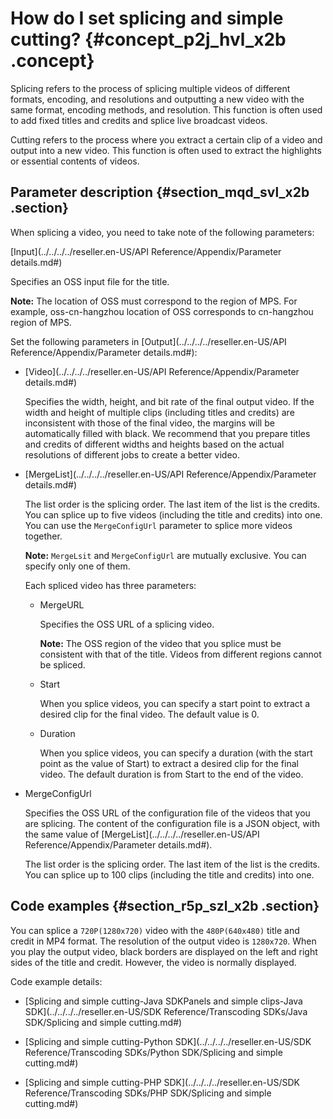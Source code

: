 # How do I set splicing and simple cutting? {#concept_p2j_hvl_x2b .concept}

Splicing refers to the process of splicing multiple videos of different formats, encoding, and resolutions and outputting a new video with the same format, encoding methods, and resolution. This function is often used to add fixed titles and credits and splice live broadcast videos.

Cutting refers to the process where you extract a certain clip of a video and output into a new video. This function is often used to extract the highlights or essential contents of videos.

## Parameter description {#section_mqd_svl_x2b .section}

When splicing a video, you need to take note of the following parameters:

[Input](../../../../reseller.en-US/API Reference/Appendix/Parameter details.md#)

Specifies an OSS input file for the title.

**Note:** The location of OSS must correspond to the region of MPS. For example, oss-cn-hangzhou location of OSS corresponds to cn-hangzhou region of MPS.

Set the following parameters in [Output](../../../../reseller.en-US/API Reference/Appendix/Parameter details.md#):

-   [Video](../../../../reseller.en-US/API Reference/Appendix/Parameter details.md#)

    Specifies the width, height, and bit rate of the final output video. If the width and height of multiple clips \(including titles and credits\) are inconsistent with those of the final video, the margins will be automatically filled with black. We recommend that you prepare titles and credits of different widths and heights based on the actual resolutions of different jobs to create a better video.

-   [MergeList](../../../../reseller.en-US/API Reference/Appendix/Parameter details.md#)

    The list order is the splicing order. The last item of the list is the credits. You can splice up to five videos \(including the title and credits\) into one. You can use the `MergeConfigUrl` parameter to splice more videos together.

    **Note:** `MergeLsit` and `MergeConfigUrl` are mutually exclusive. You can specify only one of them.

    Each spliced video has three parameters:

    -   MergeURL

        Specifies the OSS URL of a splicing video.

        **Note:** The OSS region of the video that you splice must be consistent with that of the title. Videos from different regions cannot be spliced.

    -   Start

        When you splice videos, you can specify a start point to extract a desired clip for the final video. The default value is 0.

    -   Duration

        When you splice videos, you can specify a duration \(with the start point as the value of Start\) to extract a desired clip for the final video. The default duration is from Start to the end of the video.

-   MergeConfigUrl

    Specifies the OSS URL of the configuration file of the videos that you are splicing. The content of the configuration file is a JSON object, with the same value of [MergeList](../../../../reseller.en-US/API Reference/Appendix/Parameter details.md#).

    The list order is the splicing order. The last item of the list is the credits. You can splice up to 100 clips \(including the title and credits\) into one.


## Code examples {#section_r5p_szl_x2b .section}

You can splice a `720P(1280x720)` video with the `480P(640x480)` title and credit in MP4 format. The resolution of the output video is `1280x720`. When you play the output video, black borders are displayed on the left and right sides of the title and credit. However, the video is normally displayed.

Code example details:

-   [Splicing and simple cutting-Java SDKPanels and simple clips-Java SDK](../../../../reseller.en-US/SDK Reference/Transcoding SDKs/Java SDK/Splicing and simple cutting.md#)

-   [Splicing and simple cutting-Python SDK](../../../../reseller.en-US/SDK Reference/Transcoding SDKs/Python SDK/Splicing and simple cutting.md#)

-   [Splicing and simple cutting-PHP SDK](../../../../reseller.en-US/SDK Reference/Transcoding SDKs/PHP SDK/Splicing and simple cutting.md#)


